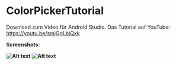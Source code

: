 # ColorPickerTutorial
Download zum Video für Android Studio.
Das Tutorial auf YouTube: https://youtu.be/smjGgLbiQxk

<b> Screenshots: <b/>

![Alt text](http://s04.justpaste.it/files/justpaste/d224/a9151321/file15.png "Farbe auswählen")
![Alt text]( http://s02.justpaste.it/files/justpaste/d224/a9151321/file13.png "Aufbau der App")
